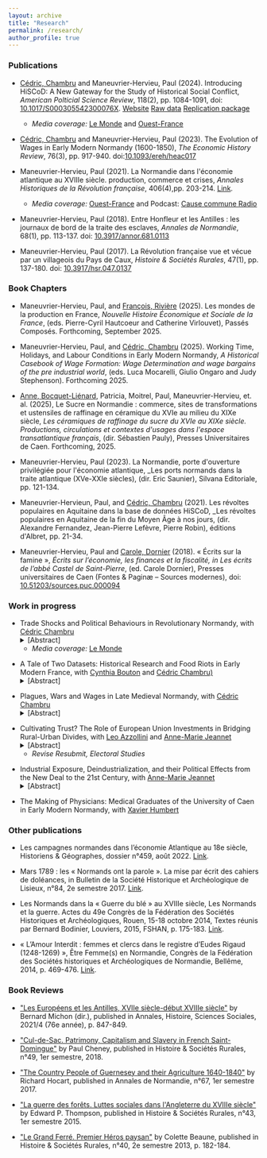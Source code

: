 ```yaml
---
layout: archive
title: "Research"
permalink: /research/
author_profile: true
---
```

### Publications 
- [Cédric, Chambru](https://cedricchambru.github.io/) and Maneuvrier-Hervieu, Paul (2024). Introducing HiSCoD: A New Gateway for the Study of Historical Social Conflict, _American Polticial Science Review_, 118(2), pp. 1084-1091, doi: [10.1017/S000305542300076X](https://doi.org/10.1017/S000305542300076X). [Website](https://mrsh.unicaen.fr/hiscod/accueil.html) [Raw data](https://github.com/hiscod/hiscod-project) [Replication package](https://dataverse.harvard.edu/dataset.xhtml?persistentId=doi:10.7910/DVN/HGFLGK) <ul><li><em>Media coverage:</em> <a href="https://www.lemonde.fr/idees/article/2021/05/20/deux-siecles-de-revoltes-populaires-decryptees-le-gilet-jaune-se-porte-depuis-bien-longtemps_6080797_3232.html">Le Monde</a> and <a href="https://www.ouest-france.fr/normandie/caen-14000/entretien-hiscod-la-base-de-donnees-sur-les-emeutes-developpee-a-caen-d995b80e-003b-11ec-89f6-98e781273c08">Ouest-France</a> </li></ul>
 
- [Cédric, Chambru](https://cedricchambru.github.io/) and Maneuvrier-Hervieu, Paul (2023). The Evolution of Wages in Early Modern Normandy (1600-1850), _The Economic History Review_, 76(3), pp. 917-940. doi:[10.1093/ereh/heac017](https://doi.org/10.1093/ereh/heac017)
  
- Maneuvrier-Hervieu, Paul (2021). La Normandie dans l'économie atlantique au XVIIIe siècle. production, commerce et crises, _Annales Historiques de la Révolution française_, 406(4),pp. 203-214. [Link](https://www.revues.armand-colin.com/histoire/annales-historiques-revolution-francaise/annales-historiques-revolution-francaise-no406-42021/normandie-leconomie-atlantique-au-xviiie-siecle). <ul><li><em>Media coverage:</em> <a href="https://www.ouest-france.fr/normandie/saint-pierre-en-auge-14170/saint-pierre-en-auge-la-normandie-au-xviiie-siecle-n-etait-pas-que-rurale-et-agricole-052851ec-6266-11ed-988e-462e4b8b6d96">Ouest-France</a> and Podcast: [Cause commune Radio](https://cause-commune.fm/podcast/histoire-en-roue-libre-30/) </li></ul>
  
- Maneuvrier-Hervieu, Paul (2018). Entre Honfleur et les Antilles : les journaux de bord de la traite des esclaves, _Annales de Normandie_, 68(1), pp. 113-137. doi: [10.3917/annor.681.0113]( https://doi.org/10.3917/annor.681.0113)
  
- Maneuvrier-Hervieu, Paul (2017). La Révolution française vue et vécue par un villageois du Pays de Caux, _Histoire & Sociétés Rurales_, 47(1), pp. 137-180. doi: [10.3917/hsr.047.0137](https://doi.org/10.3917/hsr.047.0137)
  
### Book Chapters 
- Maneuvrier-Hervieu, Paul, and [François, Rivière](https://cv.hal.science/francois-riviere) (2025). Les mondes de la production en France, _Nouvelle Histoire Économique et Sociale de la France_, (eds. Pierre-Cyril Hautcoeur and Catherine Virlouvet), Passés Composés. Forthcoming, September 2025.
  
- Maneuvrier-Hervieu, Paul, and [Cédric, Chambru](https://cedricchambru.github.io/) (2025). Working Time, Holidays, and Labour Conditions in Early Modern Normandy, _A Historical Casebook of Wage Formation: Wage Determination and wage bargains of the pre industrial world_, (eds. Luca Mocarelli, Giulio Ongaro and Judy Stephenson). Forthcoming 2025.
  
- [Anne, Bocquet-Liénard](https://cv.hal.science/anne-bocquet-lienard), Patricia, Moitrel, Paul, Maneuvrier-Hervieu, et. al. (2025), Le Sucre en Normandie : commerce, sites de transformations et ustensiles de raffinage en céramique du XVIe au milieu du XIXe siècle, _Les céramiques de raffinage du sucre du XVIe au XIXe siècle. Productions, circulations et contextes d'usages dans l'espace transatlantique français_, (dir. Sébastien Pauly), Presses Universitaires de Caen. Forthcoming, 2025.
  
- Maneuvrier-Hervieu, Paul (2023). La Normandie, porte d'ouverture privilégiée pour l'économie atlantique, _Les ports normands dans la traite atlantique (XVe-XXIe siècles), (dir. Eric Saunier), Silvana Editoriale,  pp. 121-134.
  
- Maneuvrier-Hervieun, Paul, and [Cédric, Chambru](https://cedricchambru.github.io/) (2021). Les révoltes populaires en Aquitaine dans la base de données HiSCoD, _Les révoltes populaires en Aquitaine de la fin du Moyen Âge à nos jours, (dir. Alexandre Fernandez, Jean-Pierre Lefèvre, Pierre Robin), éditions d'Albret, pp. 21-34.
  
- Maneuvrier-Hervieu, Paul and [Carole, Dornier](https://obtic.huma-num.fr/obvil-web/obvil/annuaire/carole-dornier) (2018). « Écrits sur la famine », _Écrits sur l’économie, les finances et la fiscalité, in Les écrits de l’abbé Castel de Saint-Pierre_, (ed. Carole Dornier),  Presses universitaires de Caen (Fontes & Paginæ – Sources modernes), doi: [10.51203/sources.puc.000094](https://doi.org/10.51203/sources.puc.000094)

### Work in progress

<ul><li> Trade Shocks and Political Behaviours in Revolutionary Normandy, with <a href="https://cedricchambru.github.io/">Cédric Chambru</a>
<details>
      <summary>[Abstract]</summary>
      <p align="justify">
        <em>In 1787, the implementation of the Eden Agreement marked a pivotal moment in the history of trade between France and England. It introduced a competitive trade system by reducing customs duties on various manufactured goods, setting the stage for a significant transformation in the textile industry. In the short run, many manufacturers, in the textile industry, were unable to withstand the competition from English products and went bankrupt. Many labourers in these industries were dismissed and faced unemployment, at a time when grain prices were rising due to consecutive poor harvest in 1788 and 1789. In this paper, we investigate the socio-economic consequences of the Eden Agreement, focusing on its impacts on Normandy, one of France's most industrialised regions, particularly renowned for its textile production. Because of the newfound competitive trade, the imports of cotton textiles from England surged while local textile production in Normandy dwindled. The repercussions of this economic upheaval quickly spread through Normandy. Rising unemployment and vagrancy contributed to heightened social conflict. To address these questions, we assemble a new dataset at the parish level gathering information on their socio-economic characteristics. We further complement these data with a new database on the diffusion of industries prior to the French Revolution (c. 1780). This database contains more than a thousand of quotes giving information on the location, type, and intensity of industrial activity, and significantly extends previous work on the topic. We link these data with information on the occurrence of social conflict, the complaints raised in cahiers de doléances, as well as political behaviour during the French Revolution. We document how the Eden Treaty translated into a significant economic shock in parishes which specialised around textile production. We show that these parishes had significantly more food riots after 1786 than their counterparts, but not before. These parishes further reported more concerns about the consequences of the Eden Treaty in the cahiers de doléances and were more likely to complain about high staple prices. During the revolutionary years, we also observe that these parishes were more likely to host a priest who accept the Civil constitution of the Clergy, and more likely to start a Société populaire-- two measures of political attitudes showing their support for the French Revolution and the Jacobin government in the 1790s.</em> </p></details>
     <ul><li><em>Media coverage:</em> <a href="https://www.lemonde.fr/idees/article/2023/03/16/entre-1786-et-1789-les-ateliers-normands-sont-vite-passes-du-doux-commerce-a-la-crise-sociale_6165680_3232.html">Le Monde</a></li></ul>
        </li></ul>
        
<ul><li> A Tale of Two Datasets: Historical Research and Food Riots in Early Modern France, with <a href="https://liberalarts.tamu.edu/history/profile/cynthia-a-bouton/">Cynthia Bouton</a>  and <a href="https://cedricchambru.github.io/">Cédric Chambru)</a>
<details>
      <summary>[Abstract]</summary>
      <p align="justify">
        <em> On May 2nd 1775, helpless police watched rioters gather on the market of Gournay-en-Bray in Normandy to lower the price of grain.  Reading accounts from the provincial administration, Jean Nicolas noted that the composition of the crowd was unknown. Working on similar documents, Cynthia Bouton identified female protestors. Were mistakes made? This type of discrepancy raises questions about the reliability of quantitative studies to investigate such questions as the agency of women in social conflict during the early modern period.
More generally, such discrepancies seem to validate recent concerns about the reproducibility of research across all fields of social sciences and humanities. Among these, historical research has long faced many difficulties to achieve higher reproducibility, whether because of the geographic dispersion of archives, biases related to the recording of events and/or the survival of archival materials, and the scarcity of resources to create a documentary corpus. While historians have often acknowledged the limitations these factors impose, very little attention has been paid to the choices and mistakes made by historians when compiling historical quantitative databases. What type of errors are concerned, and can they result in biases and perhaps facilitate erroneous conclusions? At a time of resurgence of quantitative history and the widespread use of historical data in all fields of social sciences, these questions raise significant questions about the reliability of results and the uses of such data.
In the 1980s, scholars in Europe and the United States launched projects to study the incidence and character of collective violence in the early-modern and revolutionary eras.  Some of these scholars specifically targeted food riots for analysis because they seemed to signal the clash of popular politics with shifts in economic and social policy on the eve of the age of revolution. In this paper, we propose to assess concerns related to reproducibility and explore the mistakes made in two unique and independent large-scale research projects on riots in early modern France (Bouton 2000; Nicolas 2002). 
To do so, we rely on the work of the HiSCoD project (Historical Social Conflict Database; https://www.unicaen.fr/hiscod), which gathers information on more than 20,000 episodes of social conflicts from the Middle Ages to the mid-19th century. Our objective is to systematically study the extent to which these two projects, which relied on similar historical sources, resulted in the creation of comparable datasets.  By comparing the original records established by the two researchers, we analyse the role played by errors of palaeography, categorisation, coding, or interpretation in the analysis of the same event. We further include one additional regional sample created to expand the initial work of Jean Nicolas (Maneuvrier-Hervieu 2020) to discuss how more thorough investigations in the archives might help us revise Nicolas’ and Bouton’s conclusions about the dynamics and trends in food riots in Normandy. Overall, we highlight why and how inadvertent errors of sampling by historians could threaten the reliability of historical research and the findings of studies using quantitative historical data.</em> </p></details>
        </li></ul>

<ul><li> Plagues, Wars and Wages in Late Medieval Normandy, with <a href="https://cedricchambru.github.io/">Cédric Chambru</a>
<details>
      <summary>[Abstract]</summary>
      <p align="justify">
        <em>This paper examines the evolution of wages in late medieval Normandy (1300-1600), a region deeply impacted by demographic and geopolitical shocks of the time. In Normandy, the Black Death and the plague of 1361, coupled with the Hundred Years War between England and France, created a complex environment characterised by demographic decline, economic disruption, and changing labor markets. For instance, the effect of the occupation of Normandy by English troops between 1417-9 and 1450 is quite uncertain. While the English occupation likely drove up food prices, it also generated demand for skilled labour to (re)-construct fortifications. We use newly assembled data on wages and prices to estimate series of nominal wages for daily rural and urban skilled and unskilled male labourers. We further analyse tax data to derive population estimates at the parish level to understand how demographic changes contributed to shape wage dynamics during the fifteenth century. Overall, we found that nominal wages remained stable until the beginning of the sixteenth century (c. 1520s) before significantly increasing during French War of Religions. While the urban premium for skilled labourers remained stable at 50 percent over the period, we do not obersve such a difference for unskilled labour-- a pattern already higlighted for the decades prior to the Industrial Revolution. Preliminary estimates of the Consumer Price Index (CPI) display similar long-run trends but demonstrate much higher year-to-year variability. For the early fifteenth century, our findings diverge from the commonly observed inverse U-shaped pattern of real wages observed elsewhere in Europe. This discrepancy may be attributed to the unique combination of factors affecting Normandy during this period. To refine our estimates and analysis, we are currently working to collect additional quotes for daily wages as well as data on yearly wages for male labourers, enabling a more comprehensive comparison with wage trends in other European regions.</em> </p></details>
        </li></ul>
        
<ul><li> Cultivating Trust? The Role of European Union Investments in Bridging Rural-Urban Divides, with <a href="https://sites.google.com/view/leoazzollini/">Leo Azzollini</a> and <a href="https://sites.google.com/site/amjeannet/home"> Anne-Marie Jeannet</a>
<details>
      <summary>[Abstract]</summary>
      <p align="justify">
        <em>Over the last decades, agricultural policies and structural investment funds for regional development have been central to European integration. However, the political effects of these funds, designed to enhance economic and social cohesion within the European Union and address regional disparities, remain contested. Existing research has established that rural residents tend to exhibit lower levels of political trust in the European Union compared to their urban counterparts. In this paper, we empirically examine whether institutional investments can mitigate the urban-rural divide in political trust toward the European Union. Specifically, we explore the potential of EU funds to enhance trust by fostering regional economic dynamics, and if this is socially stratified. Analyzing 17 waves of Eurobarometer data (2003-2020) across 27 European countries, 99 regions, and around 370,000 individuals, we find that the rural-urban divide tends to be mitigated in regions receiving higher levels of investment. Moreover, we observe that EU investments disproportionately predict higher trust among individuals from middle to lower socioeconomic strata compared to those from upper strata, narrowing the gap at higher levels of investment (15 to 18 % of a standard deviation). Examining the intersection of rural-urban and socio-economic divides, we observe that EU funds are more likely to predict higher trust amongst individuals from lower social strata in rural areas, and the lowest trust among those from upper social strata in urban areas. Our results imply that localized institutional investment can compensate for social stratification gaps and reduce the urban-rural divide in political trust. </em> </p> </details>
      <ul><li><em>Revise Resubmit, Electoral Studies</em></li></ul>        
      </li></ul>

<ul><li> Industrial Exposure, Deindustrialization, and their Political Effects from the New Deal to the 21st Century, with <a href="https://sites.google.com/site/amjeannet/home"> Anne-Marie Jeannet</a>
<details>
      <summary>[Abstract]</summary>
      <p align="justify">
        <em>Do the political consequences of deindustrialisation differ across places? A strong narrative associates deindustrialisation and life in post-industrial areas with the emergence of embittered and reactionary voters motivated by their declining social position. However, recent research suggests that similar people in similar deindustrialised areas of the United States support opposing political parties. In this paper, we investigate the factors underlying these divergent trajectories, focusing on the role played by social conflicts induced by the industrialisation at the county level in the early 20th century. We argue that industrial exposure shaped political identity from the New Deal to the 21st century and is a key factor for understanding how places have responded to economic decline and the loss of manufacturing jobs in recent decades. Using data on local unions, newspapers production, and strikes of the Industrial Workers of the World (1905-1930) as well as census data on manufacturing establishments and railroad access, we compute an industrial exposure index at the county level as the weighted mean of the interpolated values using inverse distance, nearest neighbour and universal Krigin. We then create a balance sample of counties using propensity score matching to compare counties with similar characteristics. 
</em> </p></details>
        </li></ul>

<ul><li> The Making of Physicians: Medical Graduates of the University of Caen in Early Modern Normandy,  with <a href="https://www.researchgate.net/profile/Xavier-Humbert-2"> Xavier Humbert</a>
        </li></ul>


### Other publications

- Les campagnes normandes dans l’économie Atlantique au 18e siècle, Historiens & Géographes, dossier n°459, août 2022. [Link](https://www.aphg.fr/Les-campagnes-normandes-dans-l-economie-Atlantique-au-18e-siecle).

- Mars 1789 : les « Normands ont la parole ». La mise par écrit des cahiers de doléances, in Bulletin de la Société Historique et Archéologique de Lisieux, n°84, 2e semestre 2017. [Link](http://www.societehistoriquedelisieux.fr/?p=7339).

- Les Normands dans la « Guerre du blé » au XVIIIe siècle, Les Normands et la guerre. Actes du 49e Congrès de la Fédération des Sociétés Historiques et Archéologiques, Rouen, 15-18 octobre 2014, Textes réunis par Bernard Bodinier, Louviers, 2015, FSHAN, p. 175-183. [Link](https://www.dropbox.com/s/6c0et5mx9jujlco/maneuvrier-hervieu_normands_guerre_du_ble_2015.pdf?dl=0).

- « L’Amour Interdit : femmes et clercs dans le registre d’Eudes Rigaud (1248-1269) », Être Femme(s) en Normandie, Congrès de la Fédération des Sociétés historiques et Archéologiques de Normandie, Bellême, 2014, p. 469-476. [Link](https://www.dropbox.com/s/q2nebk61151cdql/maneuvrier-hervieu_amour_interdit_femmes_pretres_2014.pdf?dl=0).

### Book Reviews 

- ["Les Européens et les Antilles, XVIIe siècle-début XVIIIe siècle"](https://www.cambridge.org/core/journals/annales-histoire-sciences-sociales/article/bernard-michon-dir-les-europeens-et-les-antilles-xviie-siecledebut-xviiie-siecle-rennes-pur-2019-246-p/DDA22509F1F77E18AFBA4808AF0EE4E8) by Bernard Michon (dir.), published in Annales, Histoire, Sciences Sociales, 2021/4 (76e année), p. 847-849.

- ["Cul-de-Sac. Patrimony, Capitalism and Slavery in French Saint-Domingue"](https://www.cairn.info/revue-histoire-et-societes-rurales-2018-1-page-199.htm) by Paul Cheney, published in Histoire & Sociétés Rurales, n°49, 1er semestre, 2018. 

- ["The Country People of Guernesey and their Agriculture 1640-1840"](https://www.cairn.info/revue-annales-de-normandie-2017-1-page-149.htm) by Richard Hocart, published in Annales de Normandie, n°67, 1er semestre 2017.

- ["La guerre des forêts. Luttes sociales dans l'Angleterre du XVIIIe siècle"](https://www.cairn.info/revue-histoire-et-societes-rurales-2015-1-page-149.htm) by Edward P. Thompson, published in Histoire & Sociétés Rurales, n°43, 1er semestre 2015.

- ["Le Grand Ferré. Premier Héros paysan"](https://www.cairn.info/revue-histoire-et-societes-rurales-2013-2-page-155.htm?try_download=1) by Colette Beaune, published in Histoire & Sociétés Rurales, n°40, 2e semestre 2013, p. 182-184.


